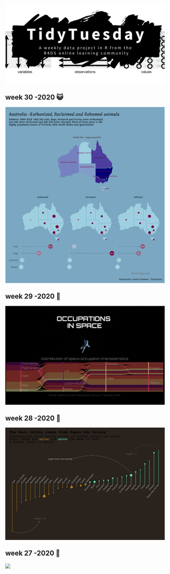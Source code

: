 
<!-- README.md is generated from README.Rmd. Please edit that file -->

<a href='https://github.com/rfordatascience/tidytuesday' target='_blank'><img src='https://raw.githubusercontent.com/rfordatascience/tidytuesday/master/static/tt_logo.png' align="center"  /></a>

## week 30 -2020 😺

<a href='2020/week_30/australian_animals.R' target='_blank'><img src="2020/week_30/australia_animals.png" align="center"/></a>

## week 29 -2020 🚀

<a href='2020/week_29/Astronauts.R' target='_blank'><img src="2020/week_29/occupations_in_space.png" align="center"/></a>

## week 28 -2020 💩

<a href='2020/week_28/coffee_ratings_git.R' target='_blank'><img src="2020/week_28/coffee_ratings.png" align="center"/></a>

## week 27 -2020 💪

<a href='2020/week_27/xmen_git.R' target='_blank'><img src="2020/week_27/x_men_v.gif" align="center"/></a>
